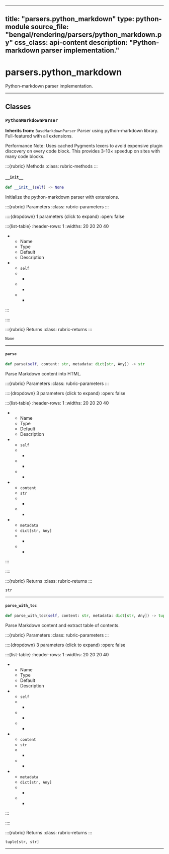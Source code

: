
---
title: "parsers.python_markdown"
type: python-module
source_file: "bengal/rendering/parsers/python_markdown.py"
css_class: api-content
description: "Python-markdown parser implementation."
---

# parsers.python_markdown

Python-markdown parser implementation.

---

## Classes

### `PythonMarkdownParser`

**Inherits from:** `BaseMarkdownParser`
Parser using python-markdown library.
Full-featured with all extensions.

Performance Note:
    Uses cached Pygments lexers to avoid expensive plugin discovery
    on every code block. This provides 3-10× speedup on sites with
    many code blocks.




:::{rubric} Methods
:class: rubric-methods
:::
#### `__init__`
```python
def __init__(self) -> None
```

Initialize the python-markdown parser with extensions.



:::{rubric} Parameters
:class: rubric-parameters
:::

::::{dropdown} 1 parameters (click to expand)
:open: false

:::{list-table}
:header-rows: 1
:widths: 20 20 20 40

* - Name
  - Type
  - Default
  - Description
* - `self`
  - -
  - -
  - -
:::

::::

:::{rubric} Returns
:class: rubric-returns
:::

`None`




---
#### `parse`
```python
def parse(self, content: str, metadata: dict[str, Any]) -> str
```

Parse Markdown content into HTML.



:::{rubric} Parameters
:class: rubric-parameters
:::

::::{dropdown} 3 parameters (click to expand)
:open: false

:::{list-table}
:header-rows: 1
:widths: 20 20 20 40

* - Name
  - Type
  - Default
  - Description
* - `self`
  - -
  - -
  - -
* - `content`
  - `str`
  - -
  - -
* - `metadata`
  - `dict[str, Any]`
  - -
  - -
:::

::::

:::{rubric} Returns
:class: rubric-returns
:::

`str`




---
#### `parse_with_toc`
```python
def parse_with_toc(self, content: str, metadata: dict[str, Any]) -> tuple[str, str]
```

Parse Markdown content and extract table of contents.



:::{rubric} Parameters
:class: rubric-parameters
:::

::::{dropdown} 3 parameters (click to expand)
:open: false

:::{list-table}
:header-rows: 1
:widths: 20 20 20 40

* - Name
  - Type
  - Default
  - Description
* - `self`
  - -
  - -
  - -
* - `content`
  - `str`
  - -
  - -
* - `metadata`
  - `dict[str, Any]`
  - -
  - -
:::

::::

:::{rubric} Returns
:class: rubric-returns
:::

`tuple[str, str]`




---
